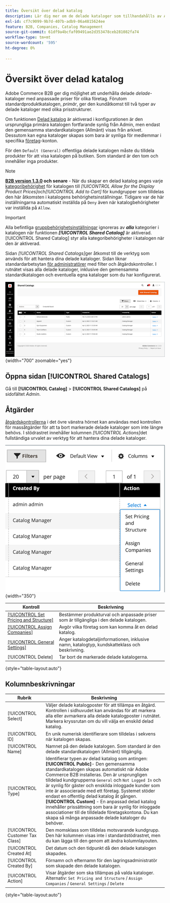 ```yaml
---
title: Översikt över delad katalog
description: Lär dig mer om de delade kataloger som tillhandahålls av Adobe Commerce B2B och hur du kan använda dem för att underhålla kataloger med anpassade priser för olika företagskonton.
exl-id: cf7c9099-9b7d-407b-adb9-06a4815624ee
feature: B2B, Companies, Catalog Management
source-git-commit: 61df9a4bcfaf09491ae2d353478ceb281082fa74
workflow-type: tm+mt
source-wordcount: '595'
ht-degree: 0%

---
```


# Översikt över delad katalog

Adobe Commerce B2B ger dig möjlighet att underhålla delade _delade_-kataloger med anpassade priser för olika företag. Förutom standardproduktkatalogen, _primär_, ger den kundåtkomst till två typer av delade kataloger med olika prisstrukturer.

Om funktionen [Delad katalog](enable-basic-features.md) är aktiverad i konfigurationen är den ursprungliga primära katalogen fortfarande synlig från Admin, men endast den gemensamma standardkatalogen (Allmänt) visas från arkivet. Dessutom kan egna kataloger skapas som bara är synliga för medlemmar i specifika [företag](account-companies.md)-konton.

För den `Default (General)` offentliga delade katalogen måste du tilldela produkter för att visa katalogen på butiken. Som standard är den tom och innehåller inga produkter.

>[!NOTE]
>
>**[B2B version 1.3.0](release-notes.md#b2b-v130) och senare** - När du skapar en delad katalog anges varje [kategoribehörighet](../catalog/category-permissions.md) för katalogen till _[!UICONTROL Allow for the Display Product Prices]_&#x200B;och&#x200B;_[!UICONTROL Add to Cart]_ för kundgrupper som tilldelas den här åtkomsten i katalogens behörighetsinställningar. Tidigare var de här inställningarna automatiskt inställda på `Deny` även när katalogbehörigheter var inställda på `Allow`.

>[!IMPORTANT]
>
>Alla befintliga [gruppbehörighetsinställningar](../configuration-reference/catalog/catalog.md#category-permissions) ignoreras av **_alla_** kategorier i katalogen när funktionen **_[!UICONTROL Shared Catalog]_** är aktiverad. [!UICONTROL Shared Catalog] styr alla kategoribehörigheter i katalogen när den är aktiverad.

Sidan _[!UICONTROL Shared Catalogs]_&#x200B;ger åtkomst till de verktyg som används för att hantera dina delade kataloger. Sidan liknar standardarbetsytan [för administratörer](../getting-started/admin-workspace.md) med filter och åtgärdskontroller. I rutnätet visas alla delade kataloger, inklusive den gemensamma standardkatalogen och eventuella egna kataloger som du har konfigurerat.

![Delade kataloger](./assets/shared-catalogs-grid.png){width="700" zoomable="yes"}

## Öppna sidan [!UICONTROL Shared Catalogs]

Gå till **[!UICONTROL Catalog]** > **[!UICONTROL Shared Catalogs]** på sidofältet _Admin_.

## Åtgärder

[åtgärdskontrollerna](../getting-started/admin-actions-control.md) i det övre vänstra hörnet kan användas med kontrollen för massåtgärder för att ta bort markerade delade kataloger som inte längre behövs. I stödrastret innehåller kolumnen _[!UICONTROL Actions]_&#x200B;det fullständiga urvalet av verktyg för att hantera dina delade kataloger.

![Åtgärder för delad katalog](./assets/shared-catalog-grid-action-column-controls.png){width="350"}

| Kontroll | Beskrivning |
|------|-----------|
| [[!UICONTROL Set Pricing and Structure]](catalog-shared-pricing-structure.md) | Bestämmer produkturval och anpassade priser som är tillgängliga i den delade katalogen. |
| [[!UICONTROL Assign Companies]](catalog-shared-assign-companies.md) | Avgör vilka företag som kan komma åt en delad katalog. |
| [[!UICONTROL General Settings]](catalog-shared-manage.md) | Anger katalogdetaljinformationen, inklusive namn, katalogtyp, kundskatteklass och beskrivning. |
| [!UICONTROL Delete] | Tar bort de markerade delade katalogerna. |

{style="table-layout:auto"}

## Kolumnbeskrivningar

| Rubrik | Beskrivning |
|--- |--- |
| [!UICONTROL Select] | Väljer delade katalogposter för att tillämpa en åtgärd. Kontrollen i sidhuvudet kan användas för att markera alla eller avmarkera alla delade katalogposter i rutnätet. Markera kryssrutan om du vill välja en enskild delad katalog. |
| [!UICONTROL ID] | En unik numerisk identifierare som tilldelas i sekvens när katalogen skapas. |
| [!UICONTROL Name] | Namnet på den delade katalogen. Som standard är den delade standardkatalogen (Allmänt) tillgänglig. |
| [!UICONTROL Type] | Identifierar typen av delad katalog som antingen: <br/>**[!UICONTROL Public]**- Den gemensamma standardkatalogen skapas automatiskt när Adobe Commerce B2B installeras. Den är ursprungligen tilldelad kundgrupperna `General` och `Not Logged In` och är synlig för gäster och enskilda inloggade kunder som inte är associerade med ett företag. Systemet stöder endast en offentlig delad katalog åt gången.<br/>**[!UICONTROL Custom]** - En anpassad delad katalog innehåller prissättning som bara är synlig för inloggade associationer till de tilldelade företagskontona. Du kan skapa så många anpassade delade kataloger du behöver. |
| [!UICONTROL Customer Tax Class] | Den momsklass som tilldelas motsvarande kundgrupp. Den här kolumnen visas inte i standardstödrastret, men du kan lägga till den genom att ändra kolumnlayouten. |
| [!UICONTROL Created At] | Det datum och den tidpunkt då den delade katalogen skapades. |
| [!UICONTROL Created By] | Förnamn och efternamn för den lagringsadministratör som skapade den delade katalogen. |
| [!UICONTROL Action] | Visar åtgärder som ska tillämpas på valda kataloger. Alternativ: `Set Pricing and Structure` / `Assign Companies` / `General Settings` / `Delete` |

{style="table-layout:auto"}
